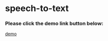 # speech-to-text

### Please click the demo link button below:
[demo](https://shahanahmed86.github.io/speech-to-text/)
